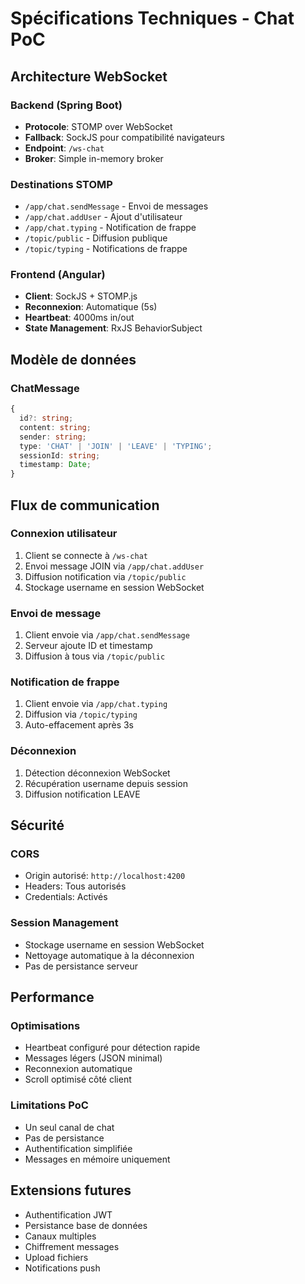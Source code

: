 # Spécifications Techniques - Chat PoC

## Architecture WebSocket

### Backend (Spring Boot)
- **Protocole**: STOMP over WebSocket
- **Fallback**: SockJS pour compatibilité navigateurs
- **Endpoint**: `/ws-chat`
- **Broker**: Simple in-memory broker

### Destinations STOMP
- `/app/chat.sendMessage` - Envoi de messages
- `/app/chat.addUser` - Ajout d'utilisateur  
- `/app/chat.typing` - Notification de frappe
- `/topic/public` - Diffusion publique
- `/topic/typing` - Notifications de frappe

### Frontend (Angular)
- **Client**: SockJS + STOMP.js
- **Reconnexion**: Automatique (5s)
- **Heartbeat**: 4000ms in/out
- **State Management**: RxJS BehaviorSubject

## Modèle de données

### ChatMessage
```typescript
{
  id?: string;
  content: string;
  sender: string;
  type: 'CHAT' | 'JOIN' | 'LEAVE' | 'TYPING';
  sessionId: string;
  timestamp: Date;
}
```

## Flux de communication

### Connexion utilisateur
1. Client se connecte à `/ws-chat`
2. Envoi message JOIN via `/app/chat.addUser`
3. Diffusion notification via `/topic/public`
4. Stockage username en session WebSocket

### Envoi de message
1. Client envoie via `/app/chat.sendMessage`
2. Serveur ajoute ID et timestamp
3. Diffusion à tous via `/topic/public`

### Notification de frappe
1. Client envoie via `/app/chat.typing`
2. Diffusion via `/topic/typing`
3. Auto-effacement après 3s

### Déconnexion
1. Détection déconnexion WebSocket
2. Récupération username depuis session
3. Diffusion notification LEAVE

## Sécurité

### CORS
- Origin autorisé: `http://localhost:4200`
- Headers: Tous autorisés
- Credentials: Activés

### Session Management
- Stockage username en session WebSocket
- Nettoyage automatique à la déconnexion
- Pas de persistance serveur

## Performance

### Optimisations
- Heartbeat configuré pour détection rapide
- Messages légers (JSON minimal)
- Reconnexion automatique
- Scroll optimisé côté client

### Limitations PoC
- Un seul canal de chat
- Pas de persistance
- Authentification simplifiée
- Messages en mémoire uniquement

## Extensions futures
- Authentification JWT
- Persistance base de données
- Canaux multiples
- Chiffrement messages
- Upload fichiers
- Notifications push
